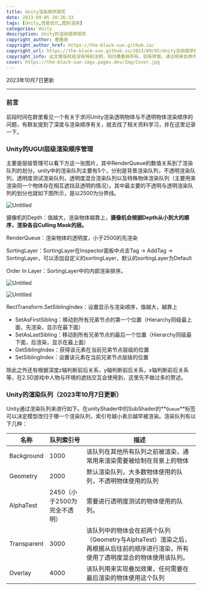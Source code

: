 ```yaml
---
title: Unity渲染顺序探究
date: 2023-09-05 20:26:33
tags: [Unity,性能优化,图形渲染]
categories: Unity
description: Unity的渲染顺序探究
copyright_author: 墨墨辰
copyright_author_href: https://the-black-sun.github.io/
copyright_url: https://the-black-sun.github.io/2023/09/05/Unity渲染顺序探究/
copyright_info: 此文章版权若没有特别注明，则归墨墨辰所有，如有转载，请注明来自原作者。
cover: https://the-black-sun-imgs.pages.dev/Img/Cover.jpg
---
```

2023年10月7日更新

---

### 前言

前段时间在群里看见一个有关于求问Unity渲染透明物体与不透明物体渲染顺序的问题，有群友提到了深度与渲染顺序有关，就去找了相关资料学习，并在这里记录一下。

### Unity的UGUI层级渲染顺序管理

主要是层级管理可以看下方这一张图片，其中RenderQueue的数值关系到了渲染队列的划分。unity中的渲染队列主要有5个，分别是背景渲染队列，不透明渲染队列，透明度测试渲染队列，透明度混合渲染队列以及特殊物体渲染队列（主要用来渲染同一个物体存在相互遮挡且透明的情况）。其中最主要的不透明与透明渲染队列的划分也就如下图所示，是以2500为分界线。

![Untitled](../Unity渲染顺序探究/Untitled.png)

摄像机的Depth：值越大，渲染物体越靠上，**摄像机会根据Depth从小到大的顺序，渲染各自Culling Mask的层。**

RenderQueue：渲染物体的透明度，小于2500的先渲染

SortingLayer：SortingLayer在Inspector面板中点击Tag -> AddTag -> SortingLayer，可以添加自定义的sortingLayer，默认的sortingLayer为Default

Order In Layer：SortingLayer中的内部渲染排序。

![Untitled](../Unity渲染顺序探究/Untitled1.png)

![Untitled](../Unity渲染顺序探究/Untitled2.png)

RectTransform.SetSiblingIndex：设置显示与渲染顺序，值越大，越靠上

- SetAsFirstSibling：移动到所有兄弟节点的第一个位置（Hierarchy同级最上面，先渲染，显示在最下面）
- SetAsLastSibling：移动到所有兄弟节点的最后一个位置（Hierarchy同级最下面，后渲染，显示在最上面）
- GetSiblingIndex：获得该元素在当前兄弟节点层级的位置
- SetSiblingIndex：设置该元素在当前兄弟节点层级的位置

除此之外还有根据深度z轴判断前后关系，y轴判断前后关系，x轴判断前后关系等，在2.5D游戏中人物与环境的遮挡交互会使用到，这里先不做过多的赘述。

### Unity的渲染队列（2023年10月7日更新）

Unity通过渲染队列来进行如下。在unityShader中的SubShader的**`Queue`**标签可以决定模型改归于哪一个渲染队列，索引号越小表示越早被渲染。渲染队列有以下几种：

| 名称 | 队列索引号 | 描述 |
| --- | --- | --- |
| Background | 1000 | 该队列在其他所有队列之前被渲染，通常用来渲染需要被绘制在背景上的物体 |
| Geometry | 2000 | 默认渲染队列，大多数物体使用的队列，不透明物体使用的队列 |
| AlphaTest | 2450（小于2500为完全不透明） | 需要进行透明度测试的物体使用的队列。 |
| Transparent | 3000 | 该队列中的物体会在前两个队列（Geometry与AlphaTest）渲染之后，再根据从后往前的顺序进行渲染，所有使用了透明度混合的物体使用该队列。 |
| Overlay | 4000 | 该队列用来实现叠加效果，任何需要在最后渲染的物体使用这个队列 |